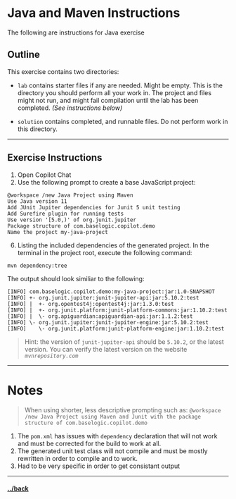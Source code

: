 # Java and Maven Instructions

The following are instructions for Java exercise 

## Outline
This exercise contains two directories:
- `lab` contains starter files if any are needed. Might be empty. This is the directory you should perform all your work in. The project and files might not run, and might fail compilation until the lab has been completed. _(See instructions below)_

- `solution` contains completed, and runnable files. Do not perform work in this directory.


---
## Exercise Instructions

1. Open Copilot Chat
2. Use the following prompt to create a base JavaScript project:
```t
@workspace /new Java Project using Maven
Use Java version 11
Add JUnit Jupiter dependencies for Junit 5 unit testing
Add Surefire plugin for running tests
Use version '[5.0,)' of org.junit.jupiter
Package structure of com.baselogic.copilot.demo
Name the project my-java-project
```







6. Listing the included dependencies of the generated project. In the terminal in the project root, execute the following command:

```text
mvn dependency:tree
```

The output should look similiar to the following:
```
[INFO] com.baselogic.copilot.demo:my-java-project:jar:1.0-SNAPSHOT
[INFO] +- org.junit.jupiter:junit-jupiter-api:jar:5.10.2:test
[INFO] |  +- org.opentest4j:opentest4j:jar:1.3.0:test
[INFO] |  +- org.junit.platform:junit-platform-commons:jar:1.10.2:test
[INFO] |  \- org.apiguardian:apiguardian-api:jar:1.1.2:test
[INFO] \- org.junit.jupiter:junit-jupiter-engine:jar:5.10.2:test
[INFO]    \- org.junit.platform:junit-platform-engine:jar:1.10.2:test
```
> Hint: the version of `junit-jupiter-api` should be `5.10.2`, or the latest version.
> You can verify the latest version on the website _`mvnrepository.com`_


--- 
# Notes
> When using shorter, less descriptive prompting such as:
> `@workspace /new Java Project using Maven and Junit with the package structure of com.baselogic.copilot.demo`
1. The `pom.xml` has issues with `dependency` declaration that will not work and must be corrected for the build to work at all.
2. The generated unit test class will not compile and must be mostly rewritten in order to compile and to work.
3. Had to be very specific in order to get consistant output

---

#### [../back](../README.md)
